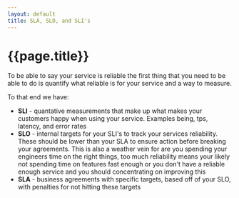 ```yaml
---
layout: default
title: SLA, SLO, and SLI's
---
```


# {{page.title}}

To be able to say your service is reliable the first thing that you need to be able to do is quantify what reliable is for your service and a way to measure.

To that end we have:

* **SLI** - quantative measurements that make up what makes your customers happy when using your service. Examples being, tps, latency, and error rates
* **SLO** - internal targets for your SLI's to track your services reliability. These should be lower than your SLA to ensure action before breaking your agreements. This is also a weather vein for are you spending your engineers time on the right things, too much reliability means your likely not spending time on features fast enough or you don't have a reliable enough service and you should concentrating on improving this
* **SLA** - business agreements with specific targets, based off of your SLO, with penalties for not hitting these targets
